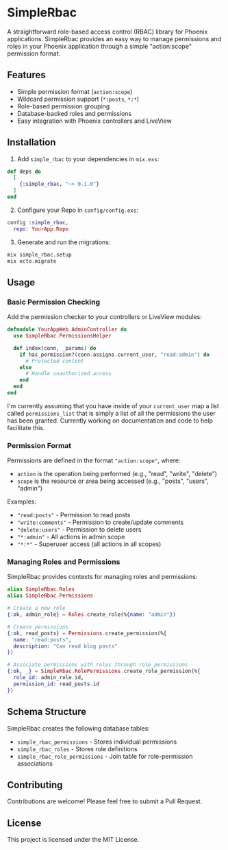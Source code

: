 # SimpleRbac

A straightforward role-based access control (RBAC) library for Phoenix applications. SimpleRbac provides an easy way to manage permissions and roles in your Phoenix application through a simple "action:scope" permission format.

## Features

- Simple permission format (`action:scope`)
- Wildcard permission support (`*:posts`, `*:*`)
- Role-based permission grouping
- Database-backed roles and permissions
- Easy integration with Phoenix controllers and LiveView

## Installation

1. Add `simple_rbac` to your dependencies in `mix.exs`:

```elixir
def deps do
  [
    {:simple_rbac, "~> 0.1.0"}
  ]
end
```

2. Configure your Repo in `config/config.exs`:

```elixir
config :simple_rbac,
  repo: YourApp.Repo
```

3. Generate and run the migrations:

```bash
mix simple_rbac.setup
mix ecto.migrate
```

## Usage

### Basic Permission Checking

Add the permission checker to your controllers or LiveView modules:

```elixir
defmodule YourAppWeb.AdminController do
  use SimpleRbac.PermissionsHelper

  def index(conn, _params) do
    if has_permission?(conn.assigns.current_user, "read:admin") do
      # Protected content
    else
      # Handle unauthorized access
    end
  end
end
```

I'm currently assuming that you have inside of your `current_user` map a list called `permissions_list` that is simply a list of all the permissions the user has been granted.
Currently working on documentation and code to help facilitate this.

### Permission Format

Permissions are defined in the format `"action:scope"`, where:
- `action` is the operation being performed (e.g., "read", "write", "delete")
- `scope` is the resource or area being accessed (e.g., "posts", "users", "admin")

Examples:
- `"read:posts"` - Permission to read posts
- `"write:comments"` - Permission to create/update comments
- `"delete:users"` - Permission to delete users
- `"*:admin"` - All actions in admin scope
- `"*:*"` - Superuser access (all actions in all scopes)

### Managing Roles and Permissions

SimpleRbac provides contexts for managing roles and permissions:

```elixir
alias SimpleRbac.Roles
alias SimpleRbac.Permissions

# Create a new role
{:ok, admin_role} = Roles.create_role(%{name: "admin"})

# Create permissions
{:ok, read_posts} = Permissions.create_permission(%{
  name: "read:posts",
  description: "Can read blog posts"
})

# Associate permissions with roles through role_permissions
{:ok, _} = SimpleRbac.RolePermissions.create_role_permission(%{
  role_id: admin_role.id,
  permission_id: read_posts.id
})
```

## Schema Structure

SimpleRbac creates the following database tables:
- `simple_rbac_permissions` - Stores individual permissions
- `simple_rbac_roles` - Stores role definitions
- `simple_rbac_role_permissions` - Join table for role-permission associations

## Contributing

Contributions are welcome! Please feel free to submit a Pull Request.

## License

This project is licensed under the MIT License.

